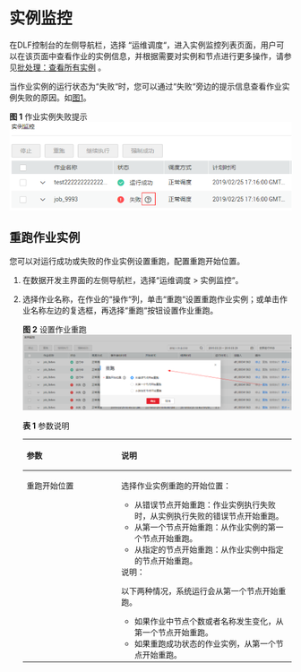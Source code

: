 # 实例监控<a name="dayu_01_0511"></a>

在DLF控制台的左侧导航栏，选择  “运维调度“，进入实例监控列表页面，用户可以在该页面中查看作业的实例信息，并根据需要对实例和节点进行更多操作，请参见[批处理：查看所有实例](批作业监控.md#zh-cn_topic_0159100548_section8198174163417)  。

当作业实例的运行状态为“失败“时，您可以通过“失败“旁边的提示信息查看作业实例失败的原因。如[图1](#zh-cn_topic_0118654558_fig15674193582811)。

**图 1**  作业实例失败提示<a name="zh-cn_topic_0118654558_fig15674193582811"></a>  
![](figures/作业实例失败提示.png "作业实例失败提示")

## 重跑作业实例<a name="zh-cn_topic_0118654558_section2112927164718"></a>

您可以对运行成功或失败的作业实例设置重跑，配置重跑开始位置。

1.  在数据开发主界面的左侧导航栏，选择“运维调度  \>  实例监控“。
2.  选择作业名称，在作业的“操作“列，单击“重跑“设置重跑作业实例；或单击作业名称左边的复选框，再选择“重跑“按钮设置作业重跑。

    **图 2**  设置作业重跑<a name="zh-cn_topic_0118654558_fig1629933519306"></a>  
    ![](figures/设置作业重跑.png "设置作业重跑")

    **表 1**  参数说明

    <a name="zh-cn_topic_0118654558_table15019455411"></a>
    <table><thead align="left"><tr id="zh-cn_topic_0118654558_row9507465414"><th class="cellrowborder" valign="top" width="35.17%" id="mcps1.2.3.1.1"><p id="zh-cn_topic_0118654558_p15034125412"><a name="zh-cn_topic_0118654558_p15034125412"></a><a name="zh-cn_topic_0118654558_p15034125412"></a>参数</p>
    </th>
    <th class="cellrowborder" valign="top" width="64.83%" id="mcps1.2.3.1.2"><p id="zh-cn_topic_0118654558_p20507419547"><a name="zh-cn_topic_0118654558_p20507419547"></a><a name="zh-cn_topic_0118654558_p20507419547"></a>说明</p>
    </th>
    </tr>
    </thead>
    <tbody><tr id="zh-cn_topic_0118654558_row18899622103418"><td class="cellrowborder" valign="top" width="35.17%" headers="mcps1.2.3.1.1 "><p id="zh-cn_topic_0118654558_p590052213346"><a name="zh-cn_topic_0118654558_p590052213346"></a><a name="zh-cn_topic_0118654558_p590052213346"></a>重跑开始位置</p>
    </td>
    <td class="cellrowborder" valign="top" width="64.83%" headers="mcps1.2.3.1.2 "><p id="zh-cn_topic_0118654558_p10900192253415"><a name="zh-cn_topic_0118654558_p10900192253415"></a><a name="zh-cn_topic_0118654558_p10900192253415"></a>选择作业实例重跑的开始位置：</p>
    <a name="zh-cn_topic_0118654558_ul437512816364"></a><a name="zh-cn_topic_0118654558_ul437512816364"></a><ul id="zh-cn_topic_0118654558_ul437512816364"><li>从错误节点开始重跑：作业实例执行失败时，从实例执行失败的错误节点开始重跑。</li><li>从第一个节点开始重跑：从作业实例的第一个节点开始重跑。</li><li>从指定的节点开始重跑：从作业实例中指定的节点开始重跑。</li></ul>
    <div class="note" id="zh-cn_topic_0118654558_note77351249103611"><a name="zh-cn_topic_0118654558_note77351249103611"></a><a name="zh-cn_topic_0118654558_note77351249103611"></a><span class="notetitle"> 说明： </span><div class="notebody"><p id="zh-cn_topic_0118654558_p118361104017"><a name="zh-cn_topic_0118654558_p118361104017"></a><a name="zh-cn_topic_0118654558_p118361104017"></a>以下两种情况，系统运行会从第一个节点开始重跑。</p>
    <a name="zh-cn_topic_0118654558_ul165113420374"></a><a name="zh-cn_topic_0118654558_ul165113420374"></a><ul id="zh-cn_topic_0118654558_ul165113420374"><li>如果作业中节点个数或者名称发生变化，从第一个节点开始重跑。</li><li>如果重跑成功状态的作业实例，从第一个节点开始重跑。</li></ul>
    </div></div>
    </td>
    </tr>
    </tbody>
    </table>


